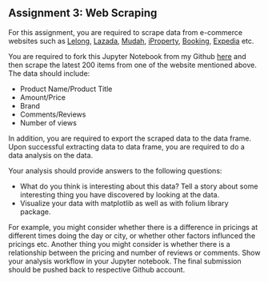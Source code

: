 ## Assignment 3: Web Scraping

For this assignment, you are required to scrape data from e-commerce websites such as [Lelong](http://www.lelong.com.my), [Lazada](http://www.lazada.com.my/), [Mudah](http://www.mudah.my/), [iProperty](https://www.iproperty.com.my/), [Booking](http://www.booking.com), [Expedia](https://www.expedia.com.my/) etc.

You are required to fork this Jupyter Notebook from my Github [here](https://github.com/kuanhoong/EDS-Assignment3 ) and then scrape the latest 200 items from one of the website mentioned above. The data should include:

* Product Name/Product Title
* Amount/Price
* Brand
* Comments/Reviews
* Number of views

In addition, you are required to export the scraped data to the data frame. Upon successful extracting data to data frame, you are required to do a data analysis on the data. 

Your analysis should provide answers to the following questions:
* What do you think is interesting about this data? Tell a story about some interesting thing you have discovered by looking at the data.
* Visualize your data with matplotlib as well as with folium library package.

For example, you might consider whether there is a difference in pricings at different times doing the day or city, or whether other factors influnced the pricings etc. Another thing you might consider is whether there is a relationship between the pricing and number of reviews or comments. Show your analysis workflow in your Jupyter notebook. The final submission should be pushed back to respective Github account.